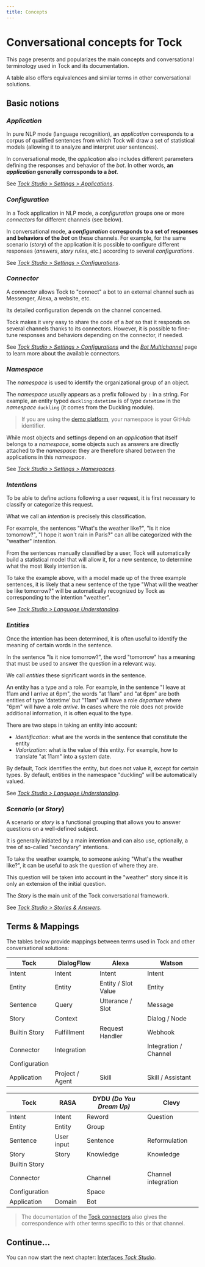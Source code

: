 ```yaml
---
title: Concepts
---
```


# Conversational concepts for Tock

This page presents and popularizes the main concepts and conversational terminology used
in Tock and its documentation.

A table also offers equivalences and similar terms in other conversational solutions.

## Basic notions

### *Application*

In pure NLP mode (language recognition), an _application_ corresponds to a corpus of qualified sentences from which Tock will
draw a set of statistical models (allowing it to analyze and interpret user sentences).

In conversational mode, the _application_ also includes different parameters defining the responses and
behavior of the _bot_. In other words, **an _application_ generally corresponds to a _bot_**.

See [_Tock Studio > Settings > Applications_](studio.md/configuration#longlet-applications).

### *Configuration*

In a Tock application in NLP mode, a _configuration_ groups one or more _connectors_ for different
channels (see below).

In conversational mode, **a _configuration_ corresponds to a set of responses and behaviors of the _bot_**
on these channels. For example, for the same scenario (_story_) of the application it is possible to configure different
responses (_answers_, _story rules_, etc.) according to several _configurations_.

See [_Tock Studio > Settings > Configurations_](studio.md/configuration#longlet-configurations).

### *Connector*

A _connector_ allows Tock to "connect" a bot to an external channel such as Messenger, Alexa, a website, etc.

Its detailed configuration depends on the channel concerned.

Tock makes it very easy to share the code of a _bot_ so that it responds on several channels thanks to its
connectors. However, it is possible to fine-tune responses and behaviors depending on the connector, if needed.

See [_Tock Studio > Settings > Configurations_](studio.md/configuration##manage-connectors) and
the [_Bot Multichannel_](guides/channels) page to learn more about the available connectors.

### *Namespace*

The _namespace_ is used to identify the organizational group of an object.

The _namespace_ usually appears as a prefix followed by `:` in a string.
For example, an entity typed `duckling:datetime` is of type `datetime` in the _namespace_ `duckling` (it comes
from the Duckling module).

> If you are using the [demo platform](https://demo.tock.ai/), your namespace is your GitHub identifier.

While most objects and settings depend on an _application_ that itself belongs to a _namespace_,
some objects such as answers are directly attached to the _namespace_:
they are therefore shared between the applications in this _namespace_.

See [_Tock Studio > Settings > Namespaces_](studio.md/configuration#namespaces-tab).

### *Intentions*

To be able to define actions following a user request,
it is first necessary to classify or categorize this request.

What we call an _intention_ is precisely this classification.

For example, the sentences "What's the weather like?", "Is it nice tomorrow?", "I hope it won't rain in Paris?"
can all be categorized with the "weather" intention.

From the sentences manually classified by a user,
Tock will automatically build a statistical model that will allow it,
for a new sentence, to determine what the most likely intention is.

To take the example above, with a model made up of the three example sentences,
it is likely that a new sentence of the type "What will the weather be like tomorrow?" will be
automatically recognized by Tock as corresponding to the intention "weather".

See [_Tock Studio > Language Understanding_](studio.md/nlu.md).

### *Entities*

Once the intention has been determined, it is often useful to identify the meaning of certain words in the sentence.

In the sentence "Is it nice tomorrow?", the word "tomorrow" has a meaning that must be used
to answer the question in a relevant way.

We call _entities_ these significant words in the sentence.

An entity has a type and a role. For example, in the sentence "I leave at 11am and I arrive at 6pm",
the words "at 11am" and "at 6pm" are both entities of type 'datetime'
but "11am" will have a role _departure_ where "6pm" will have a role _arrive_.
In cases where the role does not provide additional information, it is often equal to the type.

There are two steps in taking an entity into account:

- _Identification_: what are the words in the sentence that constitute the entity
- _Valorization_: what is the value of this entity. For example, how to translate "at 11am" into a system date.

By default, Tock identifies the entity, but does not value it, except for certain types.
By default, entities in the namespace "duckling" will be automatically valued.

See [_Tock Studio > Language Understanding_](studio.md/nlu.md).

### *Scenario* (or _Story_)

A scenario or _story_ is a functional grouping that allows you to answer questions
on a well-defined subject.

It is generally initiated by a main intention and can also use, optionally,
a tree of so-called "secondary" intentions.

To take the weather example, to someone asking "What's the weather like?",
it can be useful to ask the question of where they are.

This question will be taken into account in the "weather" story since it is only an extension
of the initial question.

The _Story_ is the main unit of the Tock conversational framework.

See [_Tock Studio > Stories & Answers_](studio.md/stories-and-answers.md).

## Terms & Mappings

The tables below provide mappings between terms used in Tock and other conversational
solutions:

| Tock | DialogFlow | Alexa | Watson |
|------------------|----------------------|---------------------|-----------------------|
| Intent | Intent | Intent | Intent |
| Entity | Entity | Entity / Slot Value | Entity |
| Sentence | Query | Utterance / Slot | Message |
| Story | Context | | Dialog / Node |
| Builtin Story | Fulfillment | Request Handler | Webhook |
| Connector | Integration | | Integration / Channel |
| Configuration | | | |
| Application | Project / Agent | Skill | Skill / Assistant |

| Tock | RASA | DYDU _(Do You Dream Up)_ | Clevy |
|------------------|---------------------|--------------------|---------------------|
| Intent | Intent | Reword | Question |
| Entity | Entity | Group | |
| Sentence | User input | Sentence | Reformulation |
| Story | Story | Knowledge | Knowledge |
| Builtin Story | | | | |
| Connector | | Channel | Channel integration |
| Configuration | | Space | |
| Application | Domain | Bot | |

> The documentation of the [Tock connectors](guides/channels) also gives the correspondence with other terms specific to
> this or that channel.

## Continue...

You can now start the next chapter: [Interfaces _Tock Studio_](studio.md).